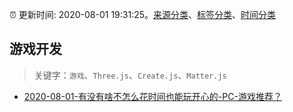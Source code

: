 :alarm_clock: 更新时间: 2020-08-01 19:31:25。[来源分类](../README.md)、[标签分类](../TAGS.md)、[时间分类](../TIMELINE.md)

## 游戏开发


> 关键字：`游戏`、`Three.js`、`Create.js`、`Matter.js`



- [2020-08-01-有没有啥不怎么花时间也能玩开心的-PC-游戏推荐？](https://www.v2ex.com/t/694924) 
